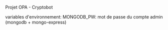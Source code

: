 Projet OPA - Cryptobot

variables d'environnement:
	MONGODB_PW: mot de passe du compte admin (mongodb + mongo-express)

